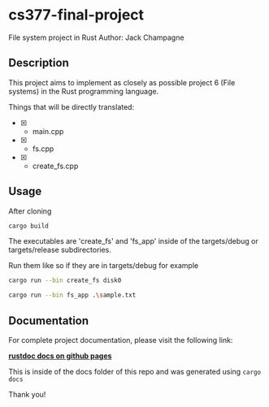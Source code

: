 # cs377-final-project
File system project in Rust
Author: Jack Champagne

## Description
This project aims to implement as closely as possible project 6 (File systems) in the Rust programming language.

Things that will be directly translated:
- [X] - main.cpp
- [X] - fs.cpp
- [X] - create_fs.cpp

## Usage 
After cloning
```bash
cargo build
```
The executables are 'create_fs' and 'fs_app' inside of the targets/debug or targets/release subdirectories.

Run them like so if they are in targets/debug for example
```bash
cargo run --bin create_fs disk0
```

```bash
cargo run --bin fs_app .\sample.txt
```

## Documentation
For complete project documentation, please visit the following link:

**[rustdoc docs on github pages](https://jack-champagne.github.io/cs377-final-project/cs377_filesystem/index.html)**

This is inside of the docs folder of this repo and was generated using `cargo docs`

Thank you!
